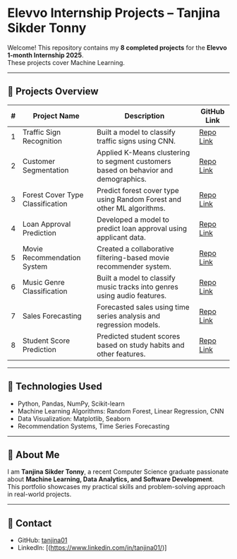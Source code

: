 # Elevvo Internship Projects – Tanjina Sikder Tonny

Welcome! This repository contains my **8 completed projects** for the **Elevvo 1-month Internship 2025**.  
These projects cover Machine Learning.

---

## 📂 Projects Overview

| # | Project Name | Description | GitHub Link |
|---|--------------|-------------|-------------|
| 1 | Traffic Sign Recognition | Built a model to classify traffic signs using CNN. | [Repo Link](https://github.com/tanjina01/Traffic-Sign-Recognition) |
| 2 | Customer Segmentation | Applied K-Means clustering to segment customers based on behavior and demographics. | [Repo Link](https://github.com/tanjina01/Customer-Segmentation) |
| 3 | Forest Cover Type Classification | Predict forest cover type using Random Forest and other ML algorithms. | [Repo Link](https://github.com/tanjina01/Forest-Cover-Type-Classification) |
| 4 | Loan Approval Prediction | Developed a model to predict loan approval using applicant data. | [Repo Link](https://github.com/tanjina01/Loan-Approval-Prediction) |
| 5 | Movie Recommendation System | Created a collaborative filtering-based movie recommender system. | [Repo Link](https://github.com/tanjina01/Movie-Recommendation-System) |
| 6 | Music Genre Classification | Built a model to classify music tracks into genres using audio features. | [Repo Link](https://github.com/tanjina01/Music-Genre) |
| 7 | Sales Forecasting | Forecasted sales using time series analysis and regression models. | [Repo Link](https://github.com/tanjina01/Sales-Forecasting) |
| 8 | Student Score Prediction | Predicted student scores based on study habits and other features. | [Repo Link](https://github.com/tanjina01/Student-Score-Prediction) |

---

## 📌 Technologies Used

- Python, Pandas, NumPy, Scikit-learn  
- Machine Learning Algorithms: Random Forest, Linear Regression, CNN  
- Data Visualization: Matplotlib, Seaborn  
- Recommendation Systems, Time Series Forecasting  

---

## 🎯 About Me

I am **Tanjina Sikder Tonny**, a recent Computer Science graduate passionate about **Machine Learning, Data Analytics, and Software Development**.  
This portfolio showcases my practical skills and problem-solving approach in real-world projects.

---

## 📎 Contact

- GitHub: [tanjina01](https://github.com/tanjina01)  
- LinkedIn: [(https://www.linkedin.com/in/tanjina01/)]  
